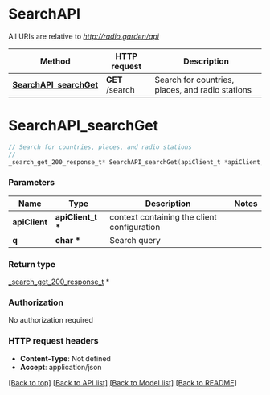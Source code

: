 # SearchAPI

All URIs are relative to *http://radio.garden/api*

Method | HTTP request | Description
------------- | ------------- | -------------
[**SearchAPI_searchGet**](SearchAPI.md#SearchAPI_searchGet) | **GET** /search | Search for countries, places, and radio stations


# **SearchAPI_searchGet**
```c
// Search for countries, places, and radio stations
//
_search_get_200_response_t* SearchAPI_searchGet(apiClient_t *apiClient, char *q);
```

### Parameters
Name | Type | Description  | Notes
------------- | ------------- | ------------- | -------------
**apiClient** | **apiClient_t \*** | context containing the client configuration |
**q** | **char \*** | Search query | 

### Return type

[_search_get_200_response_t](_search_get_200_response.md) *


### Authorization

No authorization required

### HTTP request headers

 - **Content-Type**: Not defined
 - **Accept**: application/json

[[Back to top]](#) [[Back to API list]](../README.md#documentation-for-api-endpoints) [[Back to Model list]](../README.md#documentation-for-models) [[Back to README]](../README.md)

